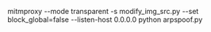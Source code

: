 mitmproxy --mode transparent -s modify_img_src.py --set block_global=false --listen-host 0.0.0.0
python arpspoof.py
